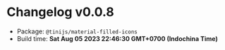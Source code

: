 # Changelog v0.0.8

- Package: `@tinijs/material-filled-icons`
- Build time: **Sat Aug 05 2023 22:46:30 GMT+0700 (Indochina Time)**

